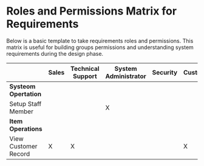 # Roles and Permissions Matrix for Requirements

Below is a basic template to take requirements roles and permissions. This matrix is useful for building groups permissions and understanding system requirements during the design phase.

|                        | Sales | Technical Support | System Administrator | Security | Customers |
| ---------------------- | ----- | ----------------- | -------------------- | -------- | ----------|
| **Systeom Opertation** |       |                   |                      |          |           |
| Setup Staff Member     |       |                   |           X          |          |           |
| **Item Operations**    |       |                   |                      |          |           |
| View Customer Record   |   X   |        X          |                      |          |     X     |
